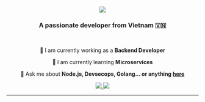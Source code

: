 <h1 align="center">
    <img src="https://readme-typing-svg.herokuapp.com/?font=Righteous&size=35&center=true&vCenter=true&width=500&height=70&duration=4000&lines=Hi+There!+👋;+I'm+Thanh+Quang!;" />
</h1>

<h3 align="center">A passionate developer from Vietnam 🇻🇳</h3>

<br/>

<div align="center">



🔭 I am currently working as a **Backend Developer**

🌱 I am currently learning **Microservices**

💬 Ask me about **Node.js, Devsecops, Golang... or anything [here](https://www.facebook.com/nguyenthanh.quang.dz)**


 </div>
 
<div align="center"> 
  <a href="mailto:quang0706r@gmail.com">
    <img src="https://img.shields.io/badge/Gmail-333333?style=for-the-badge&logo=gmail&logoColor=red" />
  </a>
  <a href="https://www.linkedin.com/in/quang-nguyen-a15713298/" target="_blank">
    <img src="https://img.shields.io/badge/LinkedIn-0077B5?style=for-the-badge&logo=linkedin&logoColor=white" target="_blank" />
  </a>
</div>

 <hr/>

 
